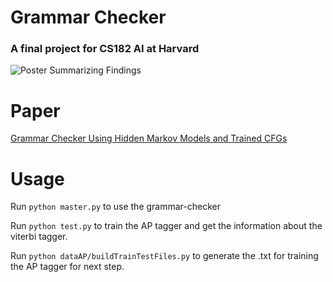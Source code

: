 # Grammar Checker

### A final project for CS182 AI at Harvard

![Poster Summarizing Findings](https://raw.githubusercontent.com/bencmbrook/Grammar-Checker/master/Poster.jpg)

# Paper
[Grammar Checker Using Hidden Markov Models and Trained CFGs](https://github.com/bencmbrook/Grammar-Checker/blob/master/Grammar%20Checker%20Using%20Hidden%20Markov%20Models%20and%20Trained%20CFGs.pdf)

# Usage
Run `python master.py` to use the grammar-checker

Run `python test.py` to train the AP tagger and get the information about the viterbi tagger.

Run `python dataAP/buildTrainTestFiles.py` to generate the .txt for training the AP tagger for next step.
